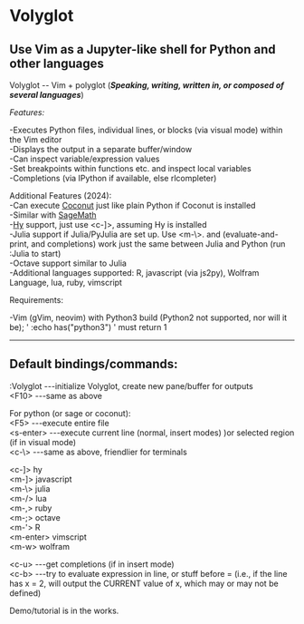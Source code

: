 # Volyglot
## Use Vim as a Jupyter-like shell for Python and other languages

Volyglot -- Vim + polyglot    \(***Speaking, writing, written in, or composed of several languages***\)

*Features:*

-Executes Python files, individual lines, or blocks (via visual mode) within the Vim editor  
-Displays the output in a separate buffer/window  
-Can inspect variable/expression values  
-Set breakpoints within functions etc. and inspect local variables  
-Completions (via IPython if available, else rlcompleter)  

Additional Features (2024):  
-Can execute [Coconut](http://coconut-lang.org/) just like plain Python if Coconut is installed  
-Similar with [SageMath](https://www.sagemath.org/)  
-[Hy](https://docs.hylang.org/en/alpha/) support, just use <c-]>, assuming Hy is installed  
-Julia support if Julia/PyJulia are set up.  Use <m-\\>.  <c-b> and <c-u> (evaluate-and-print, and completions) work just the same between Julia and Python (run :Julia to start)  
-Octave support similar to Julia  
-Additional languages supported: R, javascript (via js2py), Wolfram Language, lua, ruby, vimscript  



Requirements:

-Vim (gVim, neovim) with Python3 build (Python2 not supported, nor will it be); ' :echo has("python3") ' must return 1


-----------------
Default bindings/commands:
-----------------
:Volyglot   ---initialize Volyglot, create new pane/buffer for outputs  
\<F10\>     ---same as above  
  
For python (or sage or coconut):   
\<F5\>      ---execute entire file  
\<s-enter\> ---execute current line (normal, insert modes) )or selected region (if in visual mode)  
\<c-\\>     ---same as above, friendlier for terminals  
  
  

\<c-]\> hy  
\<m-]\> javascript  
\<m-\\\> julia  
\<m-/\> lua  
\<m-,> ruby  
\<m-;\> octave  
\<m-'\> R  
\<m-enter\> vimscript  
\<m-w\> wolfram  
  
\<c-u\>     ---get completions (if in insert mode)  
\<c-b\>     ---try to evaluate expression in line, or stuff before = (i.e., if the line has x = 2, will output the CURRENT value of x, which may or may not be defined)  



Demo/tutorial is in the works.
